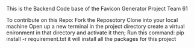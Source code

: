 This is the Backend Code base of the Favicon Generator Project Team 61

To contribute on this Repo:
Fork the Reposotory
Clone into your local machine Open up a new terminal in the project directory 
create a virtual enironment in that directory and activate it then;
Run this command: pip install -r requirement.txt 
it will install all the packages for this project
